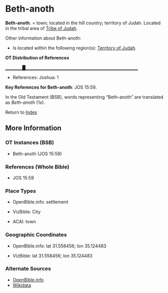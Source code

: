 # Beth-anoth
**Beth-anoth**. 
= town; located in the hill country; territory of Judah. 
Located in the tribal area of [Tribe of Judah](../../../groups/md/acai/Judah.md). 




Other information about Beth-anoth:


* Is located within the following region(s): 
[Territory of Judah](TerritoryOfJudah.md). 


**OT Distribution of References**

▁▁▁▁▁█▁▁▁▁▁▁▁▁▁▁▁▁▁▁▁▁▁▁▁▁▁▁▁▁▁▁▁▁▁▁▁▁▁
* References: Joshua: 1



**Key References for Beth-anoth**: 
JOS 15:59. 


In the Old Testament (BSB), words representing “Beth-anoth” are translated as 
*Beth-anoth* (1x). 




Return to [Index](00-Index.md)

## More Information

### OT Instances (BSB)

* Beth-anoth (JOS 15:59)



### References (Whole Bible)

* JOS 15:59


### Place Types

* OpenBible.info: settlement

* VizBible: City

* ACAI: town



### Geographic Coordinates

* OpenBible.info: lat 31.558456; lon 35.124483

* VizBible: lat 31.558456; lon 35.124483



### Alternate Sources

* [OpenBible.info](https://www.openbible.info/geo/ancient/aa2fea1)
* [Wikidata](http://www.wikidata.org/entity/Q4881428)



